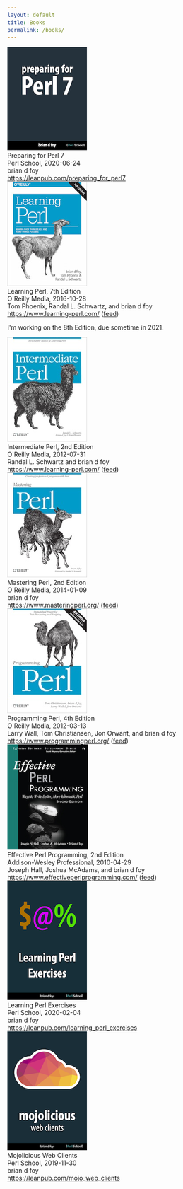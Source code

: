 ```yaml
---
layout: default
title: Books
permalink: /books/
---
```


<div class="row" id="perl7">
	<div class="column left book_cover">
		<a href="https://leanpub.com/preparing_for_perl7"><img class="book_cover" src="/images/book_covers/preparing_for_perl7.png" height="" width="" alt="" /></a>
	</div>
	<div class="column right book_details">
		<span class="book_list_title">Preparing for Perl 7</span><br/>
		<span class="publisher">Perl School</span>, <span class="pubdate">2020-06-24</span><br/>
		<span class="book_list_authors">brian d foy</span><br/>
		<span class="website"><a href="https://leanpub.com/preparing_for_perl7">https://leanpub.com/preparing_for_perl7</a></span>
	</div>
</div>

<div class="row" id="llama">
	<div class="column left book_cover">
		<a href="https://www.learning-perl.com/"><img class="book_cover" src="/images/book_covers/learning_perl.jpg" height="" width="" alt="" /></a>
	</div>
	<div class="column right book_details">
		<span class="book_list_title">Learning Perl, 7th Edition</span><br/>
		<span class="publisher">O'Reilly Media</span>, <span class="pubdate">2016-10-28</span><br/>
		<span class="book_list_authors">Tom Phoenix, Randal L. Schwartz, and brian d foy</span><br/>
		<span class="website"><a href="https://www.learning-perl.com/">https://www.learning-perl.com/</a> (<a href="https://www.learning-perl.com/feed/">feed</a>)</span>
		<p>I'm working on the 8th Edition, due sometime in 2021.</p>
	</div>
</div>

<div class="row" id="alpaca">
	<div class="column left book_cover">
		<a href="https://www.intermediateperl.com/"><img class="book_cover" src="/images/book_covers/intermediate_perl.jpg" height="" width="" alt="" /></a>
	</div>
	<div class="column right book_details">
		<span class="book_list_title">Intermediate Perl, 2nd Edition</span><br/>
		<span class="publisher">O'Reilly Media</span>, <span class="pubdate">2012-07-31</span><br/>
		<span class="book_list_authors">Randal L. Schwartz and brian d foy</span><br/>
		<span class="website"><a href="https://www.intermediateperl.com/">https://www.learning-perl.com/</a> (<a href="https://www.intermediateperl.com/feed/">feed</a>)</span>
	</div>
</div>

<div class="row" id="vicuna">
	<div class="column left book_cover">
		<a href="https://www.masteringperl.org/"><img class="book_cover" src="/images/book_covers/mastering_perl.jpg" height="" width="" alt="" /></a>
	</div>
	<div class="column right book_details">
		<span class="book_list_title">Mastering Perl, 2nd Edition</span><br/>
		<span class="publisher">O'Reilly Media</span>, <span class="pubdate">2014-01-09</span><br/>
		<span class="book_list_authors">brian d foy</span><br/>
		<span class="website"><a href="https://www.masteringperl.org/">https://www.masteringperl.org/</a> (<a href="https://www.masteringperl.org/feed/">feed</a>)</span>
	</div>
</div>

<div class="row" id="camel">
	<div class="column left book_cover">
		<a href="https://www.programmingperl.org/"><img class="book_cover" src="/images/book_covers/programming_perl.jpg" height="" width="" alt="" /></a>
	</div>
	<div class="column right book_details">
		<span class="book_list_title">Programming Perl, 4th Edition</span><br/>
		<span class="publisher">O'Reilly Media</span>, <span class="pubdate">2012-03-13</span><br/>
		<span class="book_list_authors">Larry Wall, Tom Christiansen, Jon Orwant, and brian d foy</span><br/>
		<span class="website"><a href="https://www.programmingperl.org/">https://www.programmingperl.org/</a> (<a href="https://www.programmingperl.org/feed/">feed</a>)</span>
	</div>
</div>

<div class="row" id="effective">
	<div class="column left book_cover">
		<a href="https://www.effectiveperlprogramming.com/"><img class="book_cover" src="/images/book_covers/effective_perl_programming.png" height="" width="" alt="" /></a>
	</div>
	<div class="column right book_details">
		<span class="book_list_title">Effective Perl Programming, 2nd Edition</span><br/>
		<span class="publisher">Addison-Wesley Professional</span>, <span class="pubdate">2010-04-29</span><br/>
		<span class="book_list_authors">Joseph Hall, Joshua McAdams, and brian d foy</span><br/>
		<span class="website"><a href="https://www.effectiveperlprogramming.com/">https://www.effectiveperlprogramming.com/</a> (<a href="https://www.effectiveperlprogramming.com/feed/">feed</a>)</span>
	</div>
</div>

<div class="row" id="exercises">
	<div class="column left book_cover">
		<a href="https://leanpub.com/learning_perl_exercises"><img class="book_cover" src="/images/book_covers/learning_perl_exercises.jpg" height="" width="" alt="" /></a>
	</div>
	<div class="column right book_details">
		<span class="book_list_title">Learning Perl Exercises</span><br/>
		<span class="publisher">Perl School</span>, <span class="pubdate">2020-02-04</span><br/>
		<span class="book_list_authors">brian d foy</span><br/>
		<span class="website"><a href="https://leanpub.com/learning_perl_exercises">https://leanpub.com/learning_perl_exercises</a></span>
	</div>
</div>

<div class="row" id="mojo">
	<div class="column left book_cover">
		<a href="https://leanpub.com/mojo_web_clients"><img class="book_cover" src="/images/book_covers/mojolicious_web_clients.png" height="" width="" alt="" /></a>
	</div>
	<div class="column right book_details">
		<span class="book_list_title">Mojolicious Web Clients</span><br/>
		<span class="publisher">Perl School</span>, <span class="pubdate">2019-11-30</span><br/>
		<span class="book_list_authors">brian d foy</span><br/>
		<span class="website"><a href="https://leanpub.com/mojo_web_clients">https://leanpub.com/mojo_web_clients</a></span>
	</div>
</div>
